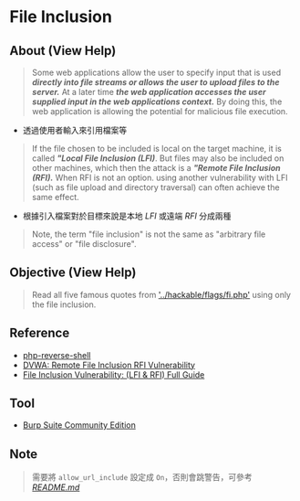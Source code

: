 # File Inclusion

## About (View Help)

> Some web applications allow the user to specify input that is used ***directly into file streams or allows the user to upload files to the server.*** At a later time ***the web application accesses the user supplied input in the web applications context.*** By doing this, the web application is allowing the potential for malicious file execution.
- 透過使用者輸入來引用檔案等
> If the file chosen to be included is local on the target machine, it is called ***"Local File Inclusion (LFI)***. But files may also be included on other machines, which then the attack is a ***"Remote File Inclusion (RFI).***
> When RFI is not an option. using another vulnerability with LFI (such as file upload and directory traversal) can often achieve the same effect.
- 根據引入檔案對於目標來說是本地 *LFI* 或遠端 *RFI* 分成兩種
> Note, the term "file inclusion" is not the same as "arbitrary file access" or "file disclosure".

## Objective (View Help)

> Read all five famous quotes from ['../hackable/flags/fi.php'](127.0.0.1/hackable/flags/fi.php) using only the file inclusion.

## Reference

- [php-reverse-shell](https://github.com/pentestmonkey/php-reverse-shell/blob/master/php-reverse-shell.php)
- [DVWA: Remote File Inclusion RFI Vulnerability](https://hacking.tamalweb.com/dvwa-remote-file-inclusion-rfi-vulnerability)
- [File Inclusion Vulnerability: (LFI & RFI) Full Guide](https://techsphinx.com/hacking/file-inclusion-vulnerability-full-guide/#difficulty-low)

## Tool

- [Burp Suite Community Edition](https://portswigger.net/burp/communitydownload)

## Note

> 需要將 `allow_url_include` 設定成 `On`，否則會跳警告，可參考 [*README.md*](https://github.com/WilliamChHuAn/DVWA-Writeup#install--settings)